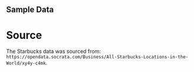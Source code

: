 ## Sample Data

# Source
The Starbucks data was sourced from: `https://opendata.socrata.com/Business/All-Starbucks-Locations-in-the-World/xy4y-c4mk`.
